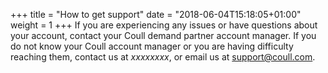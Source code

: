 +++
title = "How to get support"
date = "2018-06-04T15:18:05+01:00"
weight = 1
+++
If you are experiencing any issues or have questions about your account, contact your Coull demand partner account manager. If you do not know your Coull account manager or you are having difficulty reaching them, contact us at *xxxxxxxx*, or email us at [support@coull.com](mailto:support@coull.com).
